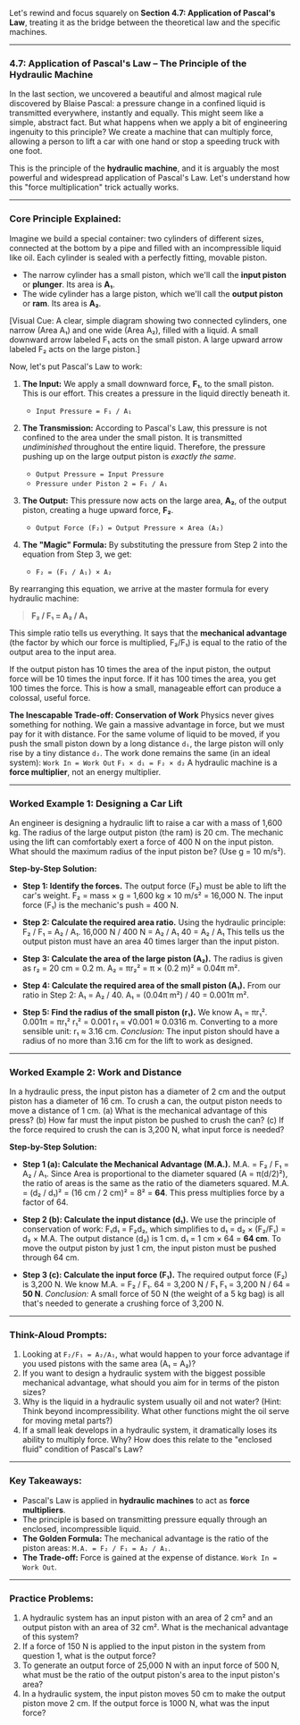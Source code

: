 Let's rewind and focus squarely on **Section 4.7: Application of Pascal's Law**, treating it as the bridge between the theoretical law and the specific machines.

***

### **4.7: Application of Pascal's Law – The Principle of the Hydraulic Machine**

In the last section, we uncovered a beautiful and almost magical rule discovered by Blaise Pascal: a pressure change in a confined liquid is transmitted everywhere, instantly and equally. This might seem like a simple, abstract fact. But what happens when we apply a bit of engineering ingenuity to this principle? We create a machine that can multiply force, allowing a person to lift a car with one hand or stop a speeding truck with one foot.

This is the principle of the **hydraulic machine**, and it is arguably the most powerful and widespread application of Pascal's Law. Let's understand how this "force multiplication" trick actually works.

---

### **Core Principle Explained:**

Imagine we build a special container: two cylinders of different sizes, connected at the bottom by a pipe and filled with an incompressible liquid like oil. Each cylinder is sealed with a perfectly fitting, movable piston.

*   The narrow cylinder has a small piston, which we'll call the **input piston** or **plunger**. Its area is **A₁**.
*   The wide cylinder has a large piston, which we'll call the **output piston** or **ram**. Its area is **A₂**.

[Visual Cue: A clear, simple diagram showing two connected cylinders, one narrow (Area A₁) and one wide (Area A₂), filled with a liquid. A small downward arrow labeled F₁ acts on the small piston. A large upward arrow labeled F₂ acts on the large piston.]

Now, let's put Pascal's Law to work:

1.  **The Input:** We apply a small downward force, **F₁**, to the small piston. This is our effort. This creates a pressure in the liquid directly beneath it.
    *   `Input Pressure = F₁ / A₁`

2.  **The Transmission:** According to Pascal's Law, this pressure is not confined to the area under the small piston. It is transmitted *undiminished* throughout the entire liquid. Therefore, the pressure pushing up on the large output piston is *exactly the same*.
    *   `Output Pressure = Input Pressure`
    *   `Pressure under Piston 2 = F₁ / A₁`

3.  **The Output:** This pressure now acts on the large area, **A₂**, of the output piston, creating a huge upward force, **F₂**.
    *   `Output Force (F₂) = Output Pressure × Area (A₂)`

4.  **The "Magic" Formula:** By substituting the pressure from Step 2 into the equation from Step 3, we get:
    *   `F₂ = (F₁ / A₁) × A₂`

By rearranging this equation, we arrive at the master formula for every hydraulic machine:

> **F₂ / F₁ = A₂ / A₁**

This simple ratio tells us everything. It says that the **mechanical advantage** (the factor by which our force is multiplied, F₂/F₁) is equal to the ratio of the output area to the input area.

If the output piston has 10 times the area of the input piston, the output force will be 10 times the input force. If it has 100 times the area, you get 100 times the force. This is how a small, manageable effort can produce a colossal, useful force.

**The Inescapable Trade-off: Conservation of Work**
Physics never gives something for nothing. We gain a massive advantage in force, but we must pay for it with distance. For the same volume of liquid to be moved, if you push the small piston down by a long distance `d₁`, the large piston will only rise by a tiny distance `d₂`. The work done remains the same (in an ideal system):
`Work In = Work Out`
`F₁ × d₁ = F₂ × d₂`
A hydraulic machine is a **force multiplier**, not an energy multiplier.

---

### **Worked Example 1: Designing a Car Lift**

An engineer is designing a hydraulic lift to raise a car with a mass of 1,600 kg. The radius of the large output piston (the ram) is 20 cm. The mechanic using the lift can comfortably exert a force of 400 N on the input piston. What should the maximum radius of the input piston be? (Use g = 10 m/s²).

**Step-by-Step Solution:**

*   **Step 1: Identify the forces.**
    The output force (F₂) must be able to lift the car's weight.
    F₂ = mass × g = 1,600 kg × 10 m/s² = 16,000 N.
    The input force (F₁) is the mechanic's push = 400 N.

*   **Step 2: Calculate the required area ratio.**
    Using the hydraulic principle: F₂ / F₁ = A₂ / A₁.
    16,000 N / 400 N = A₂ / A₁
    40 = A₂ / A₁
    This tells us the output piston must have an area 40 times larger than the input piston.

*   **Step 3: Calculate the area of the large piston (A₂).**
    The radius is given as r₂ = 20 cm = 0.2 m.
    A₂ = πr₂² = π × (0.2 m)² = 0.04π m².

*   **Step 4: Calculate the required area of the small piston (A₁).**
    From our ratio in Step 2: A₁ = A₂ / 40.
    A₁ = (0.04π m²) / 40 = 0.001π m².

*   **Step 5: Find the radius of the small piston (r₁).**
    We know A₁ = πr₁².
    0.001π = πr₁²
    r₁² = 0.001
    r₁ = √0.001 ≈ 0.0316 m.
    Converting to a more sensible unit: r₁ ≈ 3.16 cm.
    *Conclusion:* The input piston should have a radius of no more than 3.16 cm for the lift to work as designed.

---

### **Worked Example 2: Work and Distance**

In a hydraulic press, the input piston has a diameter of 2 cm and the output piston has a diameter of 16 cm. To crush a can, the output piston needs to move a distance of 1 cm.
(a) What is the mechanical advantage of this press?
(b) How far must the input piston be pushed to crush the can?
(c) If the force required to crush the can is 3,200 N, what input force is needed?

**Step-by-Step Solution:**

*   **Step 1 (a): Calculate the Mechanical Advantage (M.A.).**
    M.A. = F₂ / F₁ = A₂ / A₁. Since Area is proportional to the diameter squared (A = π(d/2)²), the ratio of areas is the same as the ratio of the diameters squared.
    M.A. = (d₂ / d₁)² = (16 cm / 2 cm)² = 8² = **64**.
    This press multiplies force by a factor of 64.

*   **Step 2 (b): Calculate the input distance (d₁).**
    We use the principle of conservation of work: F₁d₁ = F₂d₂, which simplifies to d₁ = d₂ × (F₂/F₁) = d₂ × M.A.
    The output distance (d₂) is 1 cm.
    d₁ = 1 cm × 64 = **64 cm**.
    To move the output piston by just 1 cm, the input piston must be pushed through 64 cm.

*   **Step 3 (c): Calculate the input force (F₁).**
    The required output force (F₂) is 3,200 N.
    We know M.A. = F₂ / F₁.
    64 = 3,200 N / F₁
    F₁ = 3,200 N / 64 = **50 N**.
    *Conclusion:* A small force of 50 N (the weight of a 5 kg bag) is all that's needed to generate a crushing force of 3,200 N.

---

### **Think-Aloud Prompts:**

1.  Looking at `F₂/F₁ = A₂/A₁`, what would happen to your force advantage if you used pistons with the same area (A₁ = A₂)?
2.  If you want to design a hydraulic system with the biggest possible mechanical advantage, what should you aim for in terms of the piston sizes?
3.  Why is the liquid in a hydraulic system usually oil and not water? (Hint: Think beyond incompressibility. What other functions might the oil serve for moving metal parts?)
4.  If a small leak develops in a hydraulic system, it dramatically loses its ability to multiply force. Why? How does this relate to the "enclosed fluid" condition of Pascal's Law?

---

### **Key Takeaways:**

*   Pascal's Law is applied in **hydraulic machines** to act as **force multipliers**.
*   The principle is based on transmitting pressure equally through an enclosed, incompressible liquid.
*   **The Golden Formula:** The mechanical advantage is the ratio of the piston areas: `M.A. = F₂ / F₁ = A₂ / A₁`.
*   **The Trade-off:** Force is gained at the expense of distance. `Work In = Work Out`.

---

### **Practice Problems:**

1.  A hydraulic system has an input piston with an area of 2 cm² and an output piston with an area of 32 cm². What is the mechanical advantage of this system?
2.  If a force of 150 N is applied to the input piston in the system from question 1, what is the output force?
3.  To generate an output force of 25,000 N with an input force of 500 N, what must be the ratio of the output piston's area to the input piston's area?
4.  In a hydraulic system, the input piston moves 50 cm to make the output piston move 2 cm. If the output force is 1000 N, what was the input force?

